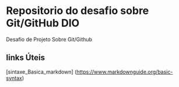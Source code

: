 # Repositorio do desafio sobre Git/GitHub DIO
Desafio de Projeto Sobre Git/Github
## links Úteis
[sintaxe_Basica_markdown] (https://www.markdownguide.org/basic-syntax)
